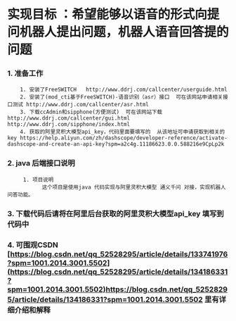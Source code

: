 实现目标 ：希望能够以语音的形式向提问机器人提出问题，机器人语音回答提的问题
===

### 1. 准备工作

        1. 安装了FreeSWITCH   http://www.ddrj.com/callcenter/userguide.html
        2. 安装了(mod_cti基于FreeSWITCH)-语音识别（asr）接口  可在该网站申请相关接口测试 http://www.ddrj.com/callcenter/asr.html
        3. 下载ccAdmin和sipphone(方便测试)  可在该网站下载 http://www.ddrj.com/callcenter/gui.html  http://www.ddrj.com/sipphone/index.html
        4. 获取的阿里灵积大模型api_key，代码里面要填写的  从该地址可申请获取到相关的key https://help.aliyun.com/zh/dashscope/developer-reference/activate-dashscope-and-create-an-api-key?spm=a2c4g.11186623.0.0.588216e9CpLp2k
### 2. java 后端接口说明

         1. 项目说明
               这个项目是使用java 代码实现与阿里灵积大模型 通义千问 对接，实现机器人问答功能。
### 3. 下载代码后请将在阿里后台获取的阿里灵积大模型api_key 填写到代码中
### 4. 可围观CSDN [https://blog.csdn.net/qq_52528295/article/details/133741976?spm=1001.2014.3001.5502](https://blog.csdn.net/qq_52528295/article/details/134186331?spm=1001.2014.3001.5502)https://blog.csdn.net/qq_52528295/article/details/134186331?spm=1001.2014.3001.5502  里有详细介绍和解释
